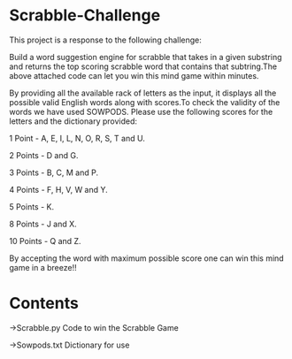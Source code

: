 # Scrabble-Challenge 
This project is a response to the following challenge:

Build a word suggestion engine for scrabble that takes in a given substring and returns the top scoring scrabble word that contains that subtring.The above attached code can let you win this mind game within minutes.

By providing all the available rack of letters as the input, it displays all the possible valid English words along with scores.To check the validity of the words we have used SOWPODS.
Please use the following scores for the letters and the dictionary provided:


1 Point   - A, E, I, L, N, O, R, S, T and U.


2 Points  - D and G.


3 Points  - B, C, M and P.


4 Points  - F, H, V, W and Y.


5 Points  - K.


8 Points  - J and X.


10 Points - Q and Z.



By accepting the word with maximum possible score one can win this mind game in a breeze!!

# Contents
->Scrabble.py
  Code to win the Scrabble Game

->Sowpods.txt
  Dictionary for use
  

